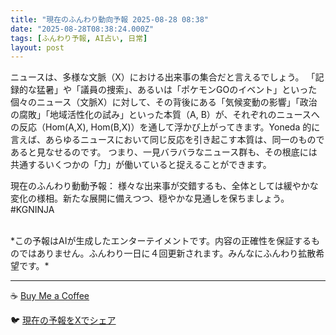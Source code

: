 ```yaml
---
title: "現在のふんわり動向予報 2025-08-28 08:38"
date: "2025-08-28T08:38:24.000Z"
tags: [ふんわり予報, AI占い, 日常]
layout: post
---
```


ニュースは、多様な文脈（X）における出来事の集合だと言えるでしょう。  「記録的な猛暑」や「議員の捜索」、あるいは「ポケモンGOのイベント」といった個々のニュース（文脈X）に対して、その背後にある「気候変動の影響」「政治の腐敗」「地域活性化の試み」といった本質（A, B）が、それぞれのニュースへの反応（Hom(A,X), Hom(B,X)）を通して浮かび上がってきます。Yoneda 的に言えば、あらゆるニュースにおいて同じ反応を引き起こす本質は、同一のものであると見なせるのです。  つまり、一見バラバラなニュース群も、その根底には共通するいくつかの「力」が働いていると捉えることができます。

現在のふんわり動動予報：  様々な出来事が交錯するも、全体としては緩やかな変化の様相。新たな展開に備えつつ、穏やかな見通しを保ちましょう。#KGNINJA

<br>
*この予報はAIが生成したエンターテイメントです。内容の正確性を保証するものではありません。ふんわり一日に４回更新されます。みんなにふんわり拡散希望です。*

---
☕️ [Buy Me a Coffee](https://www.buymeacoffee.com/kgninja)

🐦 [現在の予報をXでシェア](https://twitter.com/intent/tweet?text=%E7%8F%BE%E5%9C%A8%E3%81%AE%E3%81%B5%E3%82%93%E3%82%8F%E3%82%8A%E4%BA%88%E5%A0%B1%3A%20%E3%80%8C%E3%83%8B%E3%83%A5%E3%83%BC%E3%82%B9%E3%81%AF%E3%80%81%E5%A4%9A%E6%A7%98%E3%81%AA%E6%96%87%E8%84%88%EF%BC%88X%EF%BC%89%E3%81%AB%E3%81%8A%E3%81%91%E3%82%8B%E5%87%BA%E6%9D%A5%E4%BA%8B%E3%81%AE%E9%9B%86%E5%90%88%E3%81%A0%E3%81%A8%E8%A8%80%E3%81%88%E3%82%8B%E3%81%A7%E3%81%97%E3%82%87%E3%81%86%E3%80%82%E3%80%8D%23KGNINJA%20%E7%B6%9A%E3%81%8D%E3%81%AF%E3%83%96%E3%83%AD%E3%82%B0%E3%81%A7%EF%BC%81%F0%9F%91%87&url=https%3A%2F%2Fkg-ninja.github.io%2FFunwariyoso%2F)
